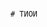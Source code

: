                                                                                                                                                  # ТИОИ




















